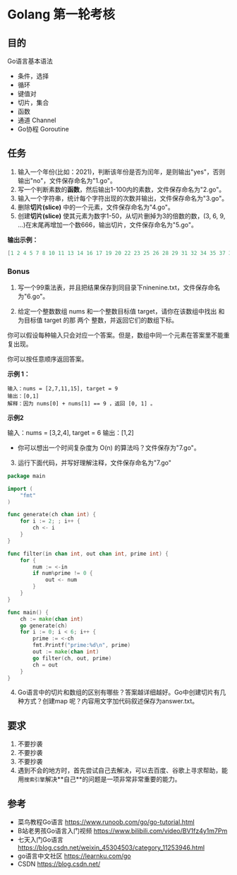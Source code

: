 # Golang 第一轮考核

## 目的

Go语言基本语法

- 条件，选择
- 循环
- 键值对
- 切片，集合
- 函数
- 通道 Channel
- Go协程 Goroutine

## 任务

1. 输⼊⼀个年份(比如：2021)，判断该年份是否为闰年，是则输出"yes"，否则输出"no"，⽂件保存命名为"1.go"。
2. 写⼀个判断素数的**函数**，然后输出1-100内的素数，⽂件保存命名为"2.go"。
3. 输⼊⼀个字符串，统计每个字符出现的次数并输出，⽂件保存命名为"3.go"。
4. 删除**切片(slice)** 中的一个元素，⽂件保存命名为"4.go"。
5. 创建**切片(slice)** 使其元素为数字1-50，从切⽚删掉为3的倍数的数，(3, 6, 9, ...)在末尾再增加⼀个数666，输出切⽚，⽂件保存命名为"5.go"。

**输出示例：**

```go
[1 2 4 5 7 8 10 11 13 14 16 17 19 20 22 23 25 26 28 29 31 32 34 35 37 38 40 41 43 44 46 47 49 50 666]
```

### Bonus

1. 写一个99乘法表，并且把结果保存到同⽬录下ninenine.txt，⽂件保存命名为"6.go"。

2.  给定一个整数数组 nums 和一个整数目标值 target，请你在该数组中找出 和为目标值 target 的那
   两个 整数，并返回它们的数组下标。

   你可以假设每种输入只会对应一个答案。但是，数组中同一个元素在答案里不能重复出现。

   你可以按任意顺序返回答案。

   **示例 1：**

   ```
   输入：nums = [2,7,11,15], target = 9
   输出：[0,1]
   解释：因为 nums[0] + nums[1] == 9 ，返回 [0, 1] 。
   ```

   

   **示例2**

   输入：nums = [3,2,4], target = 6
   输出：[1,2]

* 你可以想出一个时间复杂度为 O(n) 的算法吗？文件保存为"7.go"。



3. 运行下面代码，并写好理解注释，⽂件保存命名为"7.go"

```go
package main

import (
	"fmt"
)

func generate(ch chan int) {
	for i := 2; ; i++ {
		ch <- i
	}
}

func filter(in chan int, out chan int, prime int) {
	for {
		num := <-in  
		if num%prime != 0 { 
			out <- num
		}
	}
}

func main() {
	ch := make(chan int)
	go generate(ch)
	for i := 0; i < 6; i++ {  
		prime := <-ch 
		fmt.Printf("prime:%d\n", prime)
		out := make(chan int) 
		go filter(ch, out, prime)
		ch = out
	}
}
```

4. Go语言中的切片和数组的区别有哪些？答案越详细越好。Go中创建切片有几种方式？创建map
   呢？内容用文字加代码叙述保存为answer.txt。

## 要求

1.  不要抄袭 
2.  不要抄袭
3.  不要抄袭
4.  遇到不会的地⽅时，⾸先尝试⾃⼰去解决，可以去百度、⾕歌上寻求帮助，能⽤`搜索引擎`解决**⾃⼰**的问题是⼀项⾮常⾮常重要的能⼒。

## 参考

- 菜鸟教程Go语言 https://www.runoob.com/go/go-tutorial.html
- B站老男孩Go语言入门视频 https://www.bilibili.com/video/BV1fz4y1m7Pm
- 七天入门Go语言 https://blog.csdn.net/weixin_45304503/category_11253946.html
- go语言中文社区 https://learnku.com/go
- CSDN https://blog.csdn.net/

